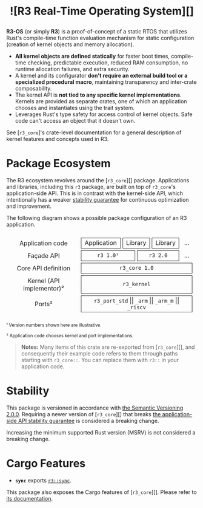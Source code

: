 <h1 align="center" style="border: none">

![R3 Real-Time Operating System][]

</h1>

<style type="text/css">
body.theme-dark h1 img:nth-of-type(1) { filter: brightness(8) hue-rotate(-120deg) invert(90%) saturate(2.8) brightness(1); }
body.theme-ayu h1 img:nth-of-type(1) { filter: brightness(8) hue-rotate(-120deg) invert(90%) saturate(2.8) brightness(0.9); }
</style>

**R3-OS** (or simply **R3**) is a proof-of-concept of a static RTOS that utilizes Rust's compile-time function evaluation mechanism for static configuration (creation of kernel objects and memory allocation).

- **All kernel objects are defined statically** for faster boot times, compile-time checking, predictable execution, reduced RAM consumption, no runtime allocation failures, and extra security.
- A kernel and its configurator **don't require an external build tool or a specialized procedural macro**, maintaining transparency and inter-crate composability.
- The kernel API is **not tied to any specific kernel implementations**. Kernels are provided as separate crates, one of which an application chooses and instantiates using the trait system.
- Leverages Rust's type safety for access control of kernel objects. Safe code can't access an object that it doesn't own.

See [`r3_core`]'s crate-level documentation for a general description of kernel features and concepts used in R3.

<!-- Display a "some Cargo features are disabled" warning in the documentation so that the user can know some items are missing for that reason. But we don't want this message to be displayed when someone is viewing `lib.md` directly, so the actual message is rendered by CSS. -->
<div class="admonition-follows"></div>
<blockquote class="disabled-feature-warning"><p><span></span><code></code></p></blockquote>

# Package Ecosystem

The R3 ecosystem revolves around the [`r3_core`][] package. Applications and libraries, including this `r3` package, are built on top of `r3_core`'s application-side API. This is in contrast with the kernel-side API, which intentionally has a weaker [stability guarantee] for continuous optimization and improvement.

The following diagram shows a possible package configuration of an R3 application.

<div class="package-ecosystem-table-wrap">
    <table class="package-ecosystem-table" align="center">
        <tr>
            <th>Application code</th>
            <td colspan="2">Application</td>
            <td colspan="2">Library</td>
            <td colspan="2">Library</td>
            <td class="noborder">...</td>
        </tr>
        <tr>
            <th>Façade API</th>
            <td colspan="3"><code>r3 1.0¹</code></td>
            <td colspan="3"><code>r3 2.0</code></td>
            <td class="noborder">...</td>
        </tr>
        <tr>
            <th>Core API definition</th>
            <td colspan="7"><code>r3_core 1.0</code></td>
        </tr>
        <tr>
            <th>Kernel (API implementor)²</th>
            <td colspan="7"><code>r3_kernel</code></td>
        </tr>
        <tr>
            <th>Ports²</th>
            <td colspan="7"><code>r3_port_std</code> || <code>_arm</code> || <code>_arm_m</code> || <code>_riscv</code></td>
        </tr>
    </table>
</div>

<sub>¹ Version numbers shown here are illustrative.</sub>

<sub>² Application code chooses kernel and port implementations.</sub>

<style type="text/css">
.package-ecosystem-table-wrap { text-align: center; }
.package-ecosystem-table {
    border-collapse: separate; border-spacing: 5px !important;
    margin: 0.5em auto !important; width: auto !important; display: inline-block !important;
    padding-right: 0.5em;
}
.package-ecosystem-table td { border: 0.5px currentColor solid !important; text-align: center; vertical-align: middle }
.package-ecosystem-table td.noborder,
.package-ecosystem-table th { border: none !important; font-weight: normal; }
</style>

<div class="admonition-follows"></div>

> **Notes:** Many items of this crate are re-exported from [`r3_core`][], and consequently their example code refers to them through paths starting with `r3_core::`. You can replace them with `r3::` in your application code.

[stability guarantee]: r3_core#stability


# Stability

This package is versioned in accordance with [the Semantic Versioning 2.0.0][]. Requiring a newer version of [`r3_core`][] that breaks [the application-side API stability guarantee][] is considered a breaking change.

Increasing the minimum supported Rust version (MSRV) is not considered a breaking change.

[the Semantic Versioning 2.0.0]: https://semver.org/
[the application-side API stability guarantee]: r3_core#stability


# Cargo Features

 - **`sync`** exports [`r3::sync`](crate::sync).

This package also exposes the Cargo features of [`r3_core`][]. Please refer to [its documentation][1].

[1]: r3_core#cargo-features
